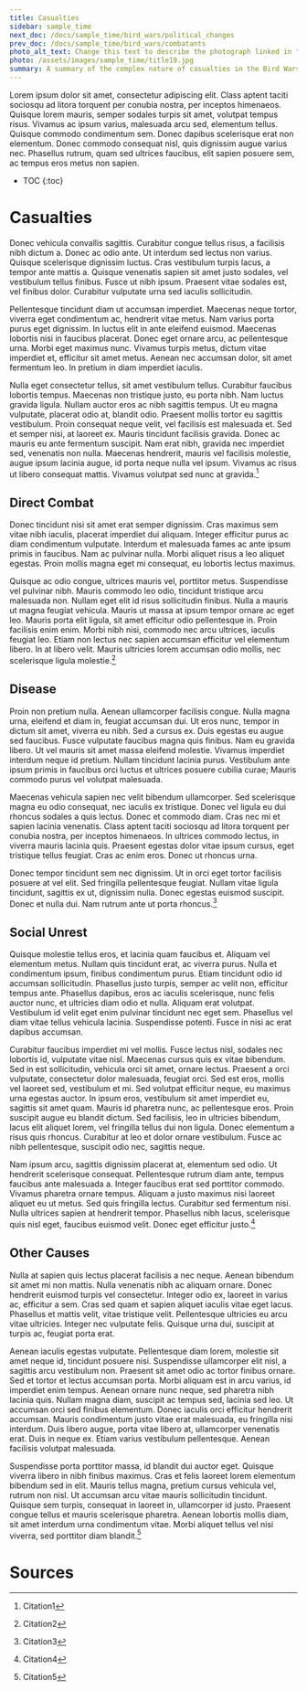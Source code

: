 ```yaml
---
title: Casualties
sidebar: sample_time
next_doc: /docs/sample_time/bird_wars/political_changes
prev_doc: /docs/sample_time/bird_wars/combatants
photo_alt_text: Change this text to describe the photograph linked in "photo".
photo: /assets/images/sample_time/title19.jpg
summary: A summary of the complex nature of casualties in the Bird Wars.
---
```


Lorem ipsum dolor sit amet, consectetur adipiscing elit. Class aptent taciti sociosqu ad litora torquent per conubia nostra, per inceptos himenaeos. Quisque lorem mauris, semper sodales turpis sit amet, volutpat tempus risus. Vivamus ac ipsum varius, malesuada arcu sed, elementum tellus. Quisque commodo condimentum sem. Donec dapibus scelerisque erat non elementum. Donec commodo consequat nisl, quis dignissim augue varius nec. Phasellus rutrum, quam sed ultrices faucibus, elit sapien posuere sem, ac tempus eros metus non sapien. 

* TOC
{:toc}

# Casualties

Donec vehicula convallis sagittis. Curabitur congue tellus risus, a facilisis nibh dictum a. Donec ac odio ante. Ut interdum sed lectus non varius. Quisque scelerisque dignissim luctus. Cras vestibulum turpis lacus, a tempor ante mattis a. Quisque venenatis sapien sit amet justo sodales, vel vestibulum tellus finibus. Fusce ut nibh ipsum. Praesent vitae sodales est, vel finibus dolor. Curabitur vulputate urna sed iaculis sollicitudin.

Pellentesque tincidunt diam ut accumsan imperdiet. Maecenas neque tortor, viverra eget condimentum ac, hendrerit vitae metus. Nam varius porta purus eget dignissim. In luctus elit in ante eleifend euismod. Maecenas lobortis nisi in faucibus placerat. Donec eget ornare arcu, ac pellentesque urna. Morbi eget maximus nunc. Vivamus turpis metus, dictum vitae imperdiet et, efficitur sit amet metus. Aenean nec accumsan dolor, sit amet fermentum leo. In pretium in diam imperdiet iaculis.

Nulla eget consectetur tellus, sit amet vestibulum tellus. Curabitur faucibus lobortis tempus. Maecenas non tristique justo, eu porta nibh. Nam luctus gravida ligula. Nullam auctor eros ac nibh sagittis tempus. Ut eu magna vulputate, placerat odio at, blandit odio. Praesent mollis tortor eu sagittis vestibulum. Proin consequat neque velit, vel facilisis est malesuada et. Sed et semper nisi, at laoreet ex. Mauris tincidunt facilisis gravida. Donec ac mauris eu ante fermentum suscipit. Nam erat nibh, gravida nec imperdiet sed, venenatis non nulla. Maecenas hendrerit, mauris vel facilisis molestie, augue ipsum lacinia augue, id porta neque nulla vel ipsum. Vivamus ac risus ut libero consequat mattis. Vivamus volutpat sed nunc at gravida.[^1]

## Direct Combat

Donec tincidunt nisi sit amet erat semper dignissim. Cras maximus sem vitae nibh iaculis, placerat imperdiet dui aliquam. Integer efficitur purus ac diam condimentum vulputate. Interdum et malesuada fames ac ante ipsum primis in faucibus. Nam ac pulvinar nulla. Morbi aliquet risus a leo aliquet egestas. Proin mollis magna eget mi consequat, eu lobortis lectus maximus.

Quisque ac odio congue, ultrices mauris vel, porttitor metus. Suspendisse vel pulvinar nibh. Mauris commodo leo odio, tincidunt tristique arcu malesuada non. Nullam eget elit id risus sollicitudin finibus. Nulla a mauris ut magna feugiat vehicula. Mauris ut massa at ipsum tempor ornare ac eget leo. Mauris porta elit ligula, sit amet efficitur odio pellentesque in. Proin facilisis enim enim. Morbi nibh nisi, commodo nec arcu ultrices, iaculis feugiat leo. Etiam non lectus nec sapien accumsan efficitur vel elementum libero. In at libero velit. Mauris ultricies lorem accumsan odio mollis, nec scelerisque ligula molestie.[^2]

## Disease

Proin non pretium nulla. Aenean ullamcorper facilisis congue. Nulla magna urna, eleifend et diam in, feugiat accumsan dui. Ut eros nunc, tempor in dictum sit amet, viverra eu nibh. Sed a cursus ex. Duis egestas eu augue sed faucibus. Fusce vulputate faucibus magna quis finibus. Nam eu gravida libero. Ut vel mauris sit amet massa eleifend molestie. Vivamus imperdiet interdum neque id pretium. Nullam tincidunt lacinia purus. Vestibulum ante ipsum primis in faucibus orci luctus et ultrices posuere cubilia curae; Mauris commodo purus vel volutpat malesuada.

Maecenas vehicula sapien nec velit bibendum ullamcorper. Sed scelerisque magna eu odio consequat, nec iaculis ex tristique. Donec vel ligula eu dui rhoncus sodales a quis lectus. Donec et commodo diam. Cras nec mi et sapien lacinia venenatis. Class aptent taciti sociosqu ad litora torquent per conubia nostra, per inceptos himenaeos. In ultrices commodo lectus, in viverra mauris lacinia quis. Praesent egestas dolor vitae ipsum cursus, eget tristique tellus feugiat. Cras ac enim eros. Donec ut rhoncus urna.

Donec tempor tincidunt sem nec dignissim. Ut in orci eget tortor facilisis posuere at vel elit. Sed fringilla pellentesque feugiat. Nullam vitae ligula tincidunt, sagittis ex ut, dignissim nulla. Donec egestas euismod suscipit. Donec et nulla dui. Nam rutrum ante ut porta rhoncus.[^3]

## Social Unrest

Quisque molestie tellus eros, et lacinia quam faucibus et. Aliquam vel elementum metus. Nullam quis tincidunt erat, ac viverra purus. Nulla et condimentum ipsum, finibus condimentum purus. Etiam tincidunt odio id accumsan sollicitudin. Phasellus justo turpis, semper ac velit non, efficitur tempus ante. Phasellus dapibus, eros ac iaculis scelerisque, nunc felis auctor nunc, et ultricies diam odio et nulla. Aliquam erat volutpat. Vestibulum id velit eget enim pulvinar tincidunt nec eget sem. Phasellus vel diam vitae tellus vehicula lacinia. Suspendisse potenti. Fusce in nisi ac erat dapibus accumsan.

Curabitur faucibus imperdiet mi vel mollis. Fusce lectus nisl, sodales nec lobortis id, vulputate vitae nisl. Maecenas cursus quis ex vitae bibendum. Sed in est sollicitudin, vehicula orci sit amet, ornare lectus. Praesent a orci vulputate, consectetur dolor malesuada, feugiat orci. Sed est eros, mollis vel laoreet sed, vestibulum et mi. Sed volutpat efficitur neque, eu maximus urna egestas auctor. In ipsum eros, vestibulum sit amet imperdiet eu, sagittis sit amet quam. Mauris id pharetra nunc, ac pellentesque eros. Proin suscipit augue eu blandit dictum. Sed facilisis, leo in ultricies bibendum, lacus elit aliquet lorem, vel fringilla tellus dui non ligula. Donec elementum a risus quis rhoncus. Curabitur at leo et dolor ornare vestibulum. Fusce ac nibh pellentesque, suscipit odio nec, sagittis neque.

Nam ipsum arcu, sagittis dignissim placerat at, elementum sed odio. Ut hendrerit scelerisque consequat. Pellentesque rutrum diam ante, tempus faucibus ante malesuada a. Integer faucibus erat sed porttitor commodo. Vivamus pharetra ornare tempus. Aliquam a justo maximus nisi laoreet aliquet eu ut metus. Sed quis fringilla lectus. Curabitur sed fermentum nisi. Nulla ultrices sapien at hendrerit tempor. Phasellus nibh lacus, scelerisque quis nisl eget, faucibus euismod velit. Donec eget efficitur justo.[^4]

## Other Causes

Nulla at sapien quis lectus placerat facilisis a nec neque. Aenean bibendum sit amet mi non mattis. Nulla venenatis nibh ac aliquam ornare. Donec hendrerit euismod turpis vel consectetur. Integer odio ex, laoreet in varius ac, efficitur a sem. Cras sed quam et sapien aliquet iaculis vitae eget lacus. Phasellus et mattis velit, vitae tristique velit. Pellentesque ultricies eu arcu vitae ultricies. Integer nec vulputate felis. Quisque urna dui, suscipit at turpis ac, feugiat porta erat.

Aenean iaculis egestas vulputate. Pellentesque diam lorem, molestie sit amet neque id, tincidunt posuere nisi. Suspendisse ullamcorper elit nisl, a sagittis arcu vestibulum non. Praesent sit amet odio ac tortor finibus ornare. Sed et tortor et lectus accumsan porta. Morbi aliquam est in arcu varius, id imperdiet enim tempus. Aenean ornare nunc neque, sed pharetra nibh lacinia quis. Nullam magna diam, suscipit ac tempus sed, lacinia sed leo. Ut accumsan orci sed finibus elementum. Donec iaculis orci efficitur hendrerit accumsan. Mauris condimentum justo vitae erat malesuada, eu fringilla nisi interdum. Duis libero augue, porta vitae libero at, ullamcorper venenatis erat. Duis in neque ex. Etiam varius vestibulum pellentesque. Aenean facilisis volutpat malesuada.

Suspendisse porta porttitor massa, id blandit dui auctor eget. Quisque viverra libero in nibh finibus maximus. Cras et felis laoreet lorem elementum bibendum sed in elit. Mauris tellus magna, pretium cursus vehicula vel, rutrum non nisl. Ut accumsan arcu vitae mauris sollicitudin tincidunt. Quisque sem turpis, consequat in laoreet in, ullamcorper id justo. Praesent congue tellus et mauris scelerisque pharetra. Aenean lobortis mollis diam, sit amet interdum urna condimentum vitae. Morbi aliquet tellus vel nisi viverra, sed porttitor diam blandit.[^5]

# Sources

[^1]: Citation1
[^2]: Citation2
[^3]: Citation3
[^4]: Citation4
[^5]: Citation5
